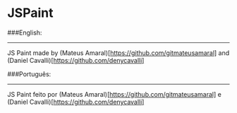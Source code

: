 # JSPaint

###English:
___
JS Paint made by (Mateus Amaral)[https://github.com/gitmateusamaral] and (Daniel Cavalli)[https://github.com/denycavalli]

###Português:
___
JS Paint feito por (Mateus Amaral)[https://github.com/gitmateusamaral] e (Daniel Cavalli)[https://github.com/denycavalli]

